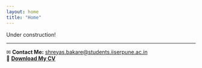 ```yaml
---
layout: home
title: "Home"
---
```


<!-- # Welcome to My High Energy Physics World ⚛️

## About Me  
I am **Shreyas Bakare**, a High Energy Physicist working on experimental particle physics with CMS at CERN.  
I specialize in **machine learning techniques for HEP**, particularly **Graph Neural Networks** for event classification.  

## Research Interests  
- **Collider Physics:** Exploring new physics at high energies.  
- **Machine Learning for HEP:** Using Graph Neural Networks for event classification.  
- **Lepton Final States:** Studying WZ, ZZ, and multi-lepton events in CMS data.  

## Featured Projects  
🔹 **Graph Neural Networks for CMS Data Analysis**  
🔹 **Lepton Pairing Algorithm for Multilepton Final States**  
🔹 **Charge Misidentification Rate Measurements at CMS**   -->

Under construction!

---

✉ **Contact Me:** [shreyas.bakare@students.iiserpune.ac.in](mailto:shreyas.bakare@students.iiserpune.ac.in)  
📄 **[Download My CV](cv_Shreyas-Bakare.pdf)**  
